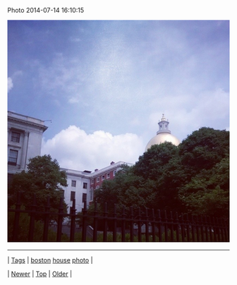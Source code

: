 <!--
title: Photo 2014-07-14 16
date: 2020-06-28T15:27:00.347Z
tags: boston, house, photo
-->


Photo 2014-07-14 16:10:15

![](91753529894-0.jpg)

<!--BOTTOM-POST-NAVIGATION-->
---

| [Tags](tags.md) | [boston](tag-boston.md) [house](tag-house.md) [photo](tag-photo.md) |

| [Newer](91748630211.md) | [Top](index.md) | [Older](91753596354.md) |